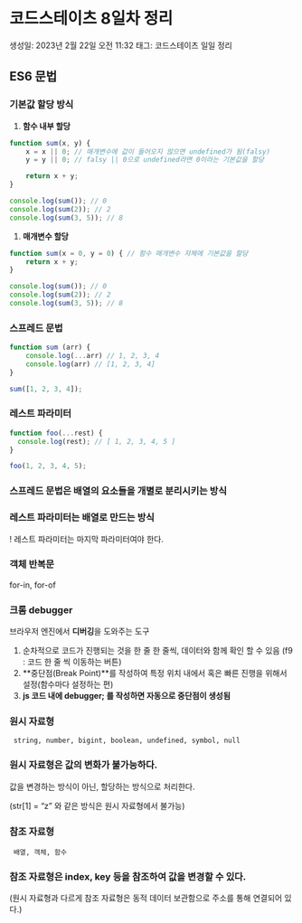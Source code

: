# 코드스테이츠 8일차 정리

생성일: 2023년 2월 22일 오전 11:32
태그: 코드스테이츠 일일 정리

## ES6 문법

### 기본값 할당 방식

1. **함수 내부 할당**

```jsx
function sum(x, y) {
	x = x || 0; // 매개변수에 값이 들어오지 않으면 undefined가 됨(falsy)
	y = y || 0; // falsy || 0으로 undefined라면 0이라는 기본값을 할당

	return x + y;
}

console.log(sum()); // 0
console.log(sum(2)); // 2
console.log(sum(3, 5)); // 8
```

1. **매개변수 할당**

```jsx
function sum(x = 0, y = 0) { // 함수 매개변수 자체에 기본값을 할당
	return x + y;
}

console.log(sum()); // 0
console.log(sum(2)); // 2
console.log(sum(3, 5)); // 8
```

### 스프레드 문법

```jsx
function sum (arr) {
    console.log(...arr) // 1, 2, 3, 4
    console.log(arr) // [1, 2, 3, 4]
}

sum([1, 2, 3, 4]);
```

### 레스트 파라미터

```jsx
function foo(...rest) {
  console.log(rest); // [ 1, 2, 3, 4, 5 ]
}

foo(1, 2, 3, 4, 5);
```

### 스프레드 문법은 배열의 요소들을 개별로 분리시키는 방식

### 레스트 파라미터는 배열로 만드는 방식

! 레스트 파라미터는 마지막 파라미터여야 한다.

### 객체 반복문

for-in, for-of

### 크롬 debugger

브라우저 엔진에서 **디버깅**을 도와주는 도구

1. 순차적으로 코드가 진행되는 것을 한 줄 한 줄씩, 데이터와 함께 확인 할 수 있음
(f9 : 코드 한 줄 씩 이동하는 버튼)
2. **중단점(Break Point)**를 작성하여 특정 위치 내에서 혹은 빠른 진행을 위해서 설정(함수마다 설정하는 편)
3. **js 코드 내에 debugger; 를 작성하면 자동으로 중단점이 생성됨**

### 원시 자료형

     string, number, bigint, boolean, undefined, symbol, null

### 원시 자료형은 값의 변화가 불가능하다.

값을 변경하는 방식이 아닌, 할당하는 방식으로 처리한다.

(str[1] = “z” 와 같은 방식은 원시 자료형에서 불가능)

### 참조 자료형

     배열, 객체, 함수

### 참조 자료형은 index, key 등을 참조하여 값을 변경할 수 있다.

(원시 자료형과 다르게 참조 자료형은 동적 데이터 보관함으로 주소를 통해 연결되어 있다.)